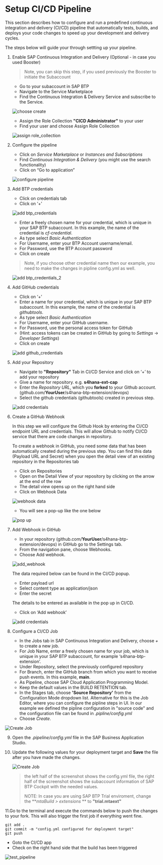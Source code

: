 # Setup CI/CD Pipeline

This section describes how to configure and run a predefined continuous integration and delivery (CI/CD) pipeline that automatically tests, builds, and deploys your code changes to speed up your development and delivery cycles.

The steps below will guide your through settting up your pipeline.

1. Enable SAP Continuous Integration and Delivery (Optional - in case you used Booster)
   
    >Note, you can skip this step, if you used previously the Booster to initiate the Subaccount

   - Go to your subaccount in SAP BTP
   - Navigate to the Service Marketplace
   - Find the Continuous Integration & Delivery Service and subscribe to the Service.

    ![choose create](./images/cicd1-1.png)

   - Assign the Role Collection **"CICD Administrator"** to your user
   - Find your user and choose Assign Role Collection

    ![assign role_collection](./images/cicd1-2.png)


2.  Configure the pipeline

    - Click on *Service Marketplace* or *Instances and Subscriptions*
    - Find *Continuous Integration & Delivery* (you might use the search functionality)
    - Click on “Go to application”

    ![configure pipeline](./images/cicd2.png)

3. Add BTP credentials

    - Click on credentials tab
    - Click on ‘+’

    ![add btp_credentials](./images/cicd3.png)

    - Enter a freely chosen name for your credential, which is unique in your SAP BTP subaccount. In this example, the name of the credential is *cf-credential*.
    - As type select *Basic Authentication* 
    - For Username, enter your BTP Account username/email.
    - For Password, use the BTP Account password
    - Click on create

    >Note, if you choose other credential name then our example, you need to make the changes in pipline config.yml as well.

    ![add btp_credentials_2](./images/cicd4.png)

4.  Add GitHub credentials

    - Click on ‘+’
    - Enter a name for your credential, which is unique in your SAP BTP subaccount. In this example, the name of the credential is *githubtools*.
    - As type select *Basic Authentication* 
    - For Username, enter your GitHub username.
    - For Password, use the personal access token for GitHub
    - (Hint: access tokens can be created in GitHub by going to *Settings* -> *Developer Settings*)
    - Click on create


    ![add github_credentials](./images/cicd5.png)


5. Add your Repository
   - Navigate to **"Repository"** Tab in CI/CD Service and click on ‘+’ to add your repository
   - Give a name for repository. e.g. **s4hana-ext-cap** 
   - Enter the *Repository URL*, which you **forked** to your Github account. (github.com/**YourUser**/s4hana-btp-extension/devops)
   - Select the github credentials (githubtools) created in previous step. 

   ![add credentials](./images/cicd6.png)

6. Create a GitHub Webhook
   
   In this step we will configure the Github Hook by entering the CI/CD endpoint URL and credentials. This will allow Github to notify CI/CD service that there are code changes in repository.

   To create a webhook in GitHub, you need some data that has been automatically created during the previous step. You can find this data (Payload URL and Secret) when you open the detail view of an existing repository in the Repositories tab

   - Click on Repositories
   - Open on the Detail View of your repository by clicking on the arrow at the end of the row
   - The detail view opens up on the right hand side
   - Click on Webhook Data
   
    ![webhook data](./images/cicd6-1.png)
   
   - You will see a pop-up like the one below
   
    ![pop up](./images/cicd6-2.png)

7.  Add Webhook in GitHub

    - In your repository (github.com/**YourUser**/s4hana-btp-extension/devops) in GitHub go to the Settings tab.
    - From the navigation pane, choose Webhooks.
    - Choose Add webhook.

     ![add_webhook](./images/cicd6-3.png)

    The data required below can be found in the CI/CD popup.

    - Enter payload url
    - Select content type as application/json
    - Enter the secret

    The details to be entered as available in the pop up in CI/CD.

    - Click on ‘Add webhook’

    ![add credentials](./images/cicd6-4.png)


8.  Configure a CI/CD Job

    - In the Jobs tab in SAP Continuous Integration and Delivery, choose *+* to create a new job.
    - For Job Name, enter a freely chosen name for your job, which is unique in your SAP BTP subaccount, for example ‘s4hana-btp-extension’.
    - Under Repository, select the previously configured repository
    - For Branch, enter the GitHub branch from which you want to receive push events. In this example, **main**.
    - As Pipeline, choose SAP Cloud Application Programming Model.
    - Keep the default values in the BUILD RETENTION tab.
    - In the Stages tab, choose **'Source Repository'** from the Configuration Mode dropdown list. Alternative for this is the Job Editor, where you can configure the pipline steps in UI. In our example we defined the pipline configuration in "source code" and the configuration file can be found in *.pipline/config.yml*
    - Choose *Create*.
    

![Create Job](./images/cicd6-6.png)

9. Open the *.pipeline/config.yml* file in the SAP Business Application Studio. 
   
10. Update the following values for your deployment target and **Save** the file after you have made the changes.

    ![Create Job](./images/config-api-endpoint.png)

    > the left half of the screenshot shows the config.yml file, the right half of the screenshot shows the subaccount information of SAP BTP Cockpit with the needed values. 
    >
    > NOTE: In case you are using SAP BTP Trial enviroment, change the **_mtaBuild > extensions_ ** to **"trial.mtaext"**

11.Go to the terminal and execute the commands below to push the changes to your fork. This will also trigger the first job if everything went fine. 

```shell
git add .
git commit -m "config.yml configured for deployment target"
git push
```

 - Goto the CI/CD app 
 - Check on the right hand side that the build has been triggered

 ![test_pipeline](./images/cicd11.png)

